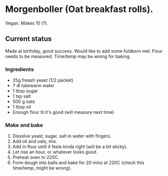 # Morgenboller (Oat breakfast rolls).

Vegan. Makes 15 (?).

## Current status

Made at birthday, good success.
Would like to add some fuldkorn mel.
Flour needs to be measured.
Time/temp may be wrong for baking.

### Ingredients

- 25g freash yeast (1/2 packet)
- 7 dl lukewarm water
- 1 tbsp sugar
- 1 tsp salt
- 500 g oats
- 1 tbsp oil
- Enough flour til it's good (will measure next time)

### Make and bake

1. Dissolve yeast, sugar, salt in water with fingers. 
1. Add oil and oats, mix.
1. Add in flour until it feels kinda right (will be a bit sticky).
1. Let rise an hour, or whatever looks good.
1. Preheat oven to 220C.
1. Form dough into balls and bake for 20 mins at 220C (check this time/temp, might be wrong).



